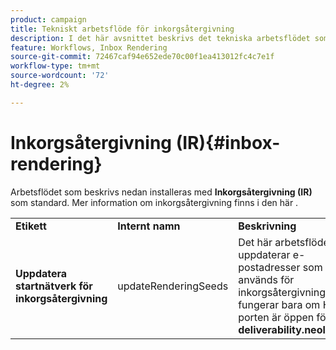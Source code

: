 ```yaml
---
product: campaign
title: Tekniskt arbetsflöde för inkorgsåtergivning
description: I det här avsnittet beskrivs det tekniska arbetsflödet som installeras med Inkorgsåtergivningspaketet
feature: Workflows, Inbox Rendering
source-git-commit: 72467caf94e652ede70c00f1ea413012fc4c7e1f
workflow-type: tm+mt
source-wordcount: '72'
ht-degree: 2%

---
```



# Inkorgsåtergivning (IR){#inbox-rendering}



Arbetsflödet som beskrivs nedan installeras med **Inkorgsåtergivning (IR)** som standard. Mer information om inkorgsåtergivning finns i den här .

<table> 
 <tbody> 
  <tr> 
   <td> <strong>Etikett</strong><br /> </td> 
   <td> <strong>Internt namn</strong><br /> </td> 
   <td> <strong>Beskrivning</strong><br /> </td> 
  </tr> 
  <tr> 
   <td> <strong>Uppdatera startnätverk för inkorgsåtergivning</strong><br /> </td> 
   <td> <span class="uicontrol">updateRenderingSeeds</span> <br /> </td> 
   <td> Det här arbetsflödet uppdaterar e-postadresser som används för inkorgsåtergivning och fungerar bara om HTTPS-porten är öppen för <strong>deliverability.neolane.net</strong>.<br /> </td> 
  </tr> 
 </tbody> 
</table>

